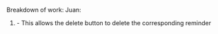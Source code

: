 Breakdown of work:
Juan:
1. <Created the delete route> - This allows the delete button to delete the corresponding reminder
